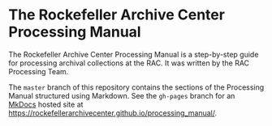# The Rockefeller Archive Center Processing Manual

The Rockefeller Archive Center Processing Manual is a step-by-step guide for processing archival collections at the RAC. It was written by the RAC Processing Team.

The `master` branch of this repository contains the sections of the Processing Manual structured using Markdown. See the `gh-pages` branch for an [MkDocs](http://www.mkdocs.org/) hosted site at https://rockefellerarchivecenter.github.io/processing_manual/.
